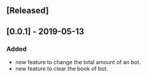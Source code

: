 
## [Released]

## [0.0.1] - 2019-05-13

### Added
- new feature to change the total amount of an bot.
- new feature to clear the book of bot.